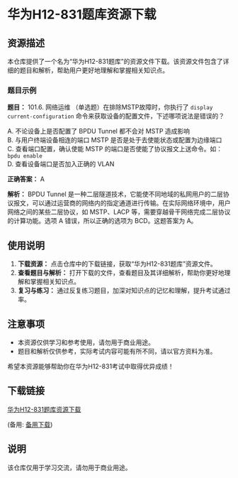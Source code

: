 # 华为H12-831题库资源下载

## 资源描述

本仓库提供了一个名为“华为H12-831题库”的资源文件下载。该资源文件包含了详细的题目和解析，帮助用户更好地理解和掌握相关知识点。

### 题目示例

**题目：**
101.6. 网络运维 （单选题）在排除MSTP故障时，你执行了 `display current-configuration` 命令来获取设备的配置文件，下述哪项说法是错误的？

A. 不论设备上是否配置了 BPDU Tunnel 都不会对 MSTP 造成影响  
B. 与用户终端设备相连的端口 MSTP 是否是处于去使能状态或配置为边缘端口  
C. 查看端口配置，确认使能 MSTP 的端口是否使能了协议报文上送命令。如：`bpdu enable`  
D. 查看设备端口是否加入正确的 VLAN

**正确答案：** A

**解析：**
BPDU Tunnel 是一种二层隧道技术，它能使不同地域的私网用户的二层协议报文，可以通过运营商的网络内的指定通道进行传输。在实际网络环境中，用户网络之间的某些二层协议，如 MSTP、LACP 等，需要穿越骨干网络完成二层协议的计算功能。选项 A 错误，所以正确的选项为 BCD。这题答案为 A。

## 使用说明

1. **下载资源：** 点击仓库中的下载链接，获取“华为H12-831题库”资源文件。
2. **查看题目与解析：** 打开下载的文件，查看题目及其详细解析，帮助你更好地理解和掌握相关知识点。
3. **复习与练习：** 通过反复练习题目，加深对知识点的记忆和理解，提升考试通过率。

## 注意事项

- 本资源仅供学习和参考使用，请勿用于商业用途。
- 题目和解析仅供参考，实际考试内容可能有所不同，请以官方资料为准。

希望本资源能够帮助你在华为H12-831考试中取得优异成绩！

## 下载链接
[华为H12-831题库资源下载](https://pan.quark.cn/s/7644e56bddc4) 

(备用: [备用下载](https://pan.baidu.com/s/1zlyXfewlVHzmb5Gw_E7pJw?pwd=1234))

## 说明

该仓库仅用于学习交流，请勿用于商业用途。

